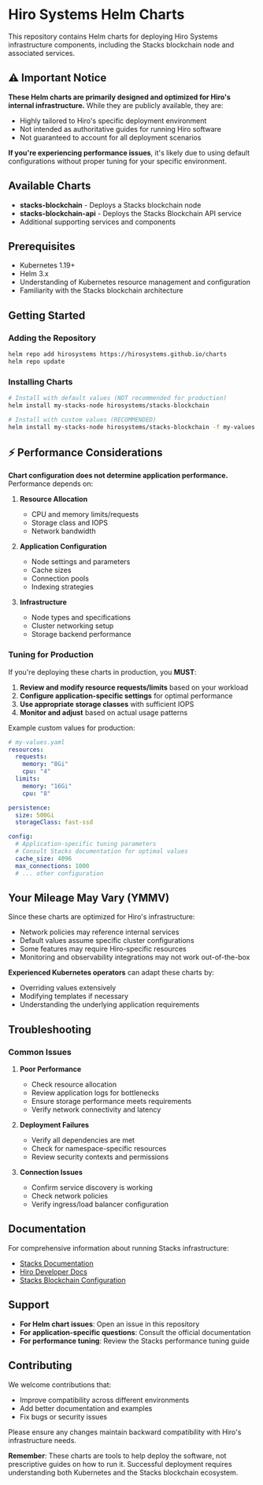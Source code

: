 # Hiro Systems Helm Charts

This repository contains Helm charts for deploying Hiro Systems infrastructure components, including the Stacks blockchain node and associated services.

## ⚠️ Important Notice

**These Helm charts are primarily designed and optimized for Hiro's internal infrastructure.** While they are publicly available, they are:

- Highly tailored to Hiro's specific deployment environment
- Not intended as authoritative guides for running Hiro software
- Not guaranteed to account for all deployment scenarios

**If you're experiencing performance issues**, it's likely due to using default configurations without proper tuning for your specific environment.

## Available Charts

- **stacks-blockchain** - Deploys a Stacks blockchain node
- **stacks-blockchain-api** - Deploys the Stacks Blockchain API service
- Additional supporting services and components

## Prerequisites

- Kubernetes 1.19+
- Helm 3.x
- Understanding of Kubernetes resource management and configuration
- Familiarity with the Stacks blockchain architecture

## Getting Started

### Adding the Repository

```bash
helm repo add hirosystems https://hirosystems.github.io/charts
helm repo update
```

### Installing Charts

```bash
# Install with default values (NOT recommended for production)
helm install my-stacks-node hirosystems/stacks-blockchain

# Install with custom values (RECOMMENDED)
helm install my-stacks-node hirosystems/stacks-blockchain -f my-values.yaml
```

## ⚡ Performance Considerations

**Chart configuration does not determine application performance.** Performance depends on:

1. **Resource Allocation**
   - CPU and memory limits/requests
   - Storage class and IOPS
   - Network bandwidth

2. **Application Configuration**
   - Node settings and parameters
   - Cache sizes
   - Connection pools
   - Indexing strategies

3. **Infrastructure**
   - Node types and specifications
   - Cluster networking setup
   - Storage backend performance

### Tuning for Production

If you're deploying these charts in production, you **MUST**:

1. **Review and modify resource requests/limits** based on your workload
2. **Configure application-specific settings** for optimal performance
3. **Use appropriate storage classes** with sufficient IOPS
4. **Monitor and adjust** based on actual usage patterns

Example custom values for production:

```yaml
# my-values.yaml
resources:
  requests:
    memory: "8Gi"
    cpu: "4"
  limits:
    memory: "16Gi"
    cpu: "8"

persistence:
  size: 500Gi
  storageClass: fast-ssd

config:
  # Application-specific tuning parameters
  # Consult Stacks documentation for optimal values
  cache_size: 4096
  max_connections: 1000
  # ... other configuration
```

## Your Mileage May Vary (YMMV)

Since these charts are optimized for Hiro's infrastructure:

- Network policies may reference internal services
- Default values assume specific cluster configurations
- Some features may require Hiro-specific resources
- Monitoring and observability integrations may not work out-of-the-box

**Experienced Kubernetes operators** can adapt these charts by:
- Overriding values extensively
- Modifying templates if necessary
- Understanding the underlying application requirements

## Troubleshooting

### Common Issues

1. **Poor Performance**
   - Check resource allocation
   - Review application logs for bottlenecks
   - Ensure storage performance meets requirements
   - Verify network connectivity and latency

2. **Deployment Failures**
   - Verify all dependencies are met
   - Check for namespace-specific resources
   - Review security contexts and permissions

3. **Connection Issues**
   - Confirm service discovery is working
   - Check network policies
   - Verify ingress/load balancer configuration

## Documentation

For comprehensive information about running Stacks infrastructure:

- [Stacks Documentation](https://docs.stacks.co)
- [Hiro Developer Docs](https://docs.hiro.so)
- [Stacks Blockchain Configuration](https://docs.stacks.co/docs/nodes-and-miners)

## Support

- **For Helm chart issues**: Open an issue in this repository
- **For application-specific questions**: Consult the official documentation
- **For performance tuning**: Review the Stacks performance tuning guide

## Contributing

We welcome contributions that:
- Improve compatibility across different environments
- Add better documentation and examples
- Fix bugs or security issues

Please ensure any changes maintain backward compatibility with Hiro's infrastructure needs.

**Remember**: These charts are tools to help deploy the software, not prescriptive guides on how to run it. Successful deployment requires understanding both Kubernetes and the Stacks blockchain ecosystem.
